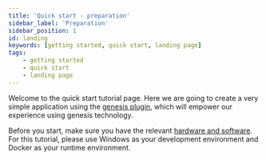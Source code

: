```yaml
---
title: 'Quick start - preparation'
sidebar_label: 'Preparation'
sidebar_position: 1
id: landing
keywords: [getting started, quick start, landing page]
tags:
    - getting started
    - quick start
    - landing page
---
```


Welcome to the quick start tutorial page. Here we are going to create a very simple application using the [genesis plugin](../../../server/tooling/intellij-plugin/), which will empower our experience using genesis technology.

Before you start, make sure you have the relevant [hardware and software](./00_hardware-and-software.md).
For this tutorial, please use Windows as your development environment and Docker as your runtime environment.
